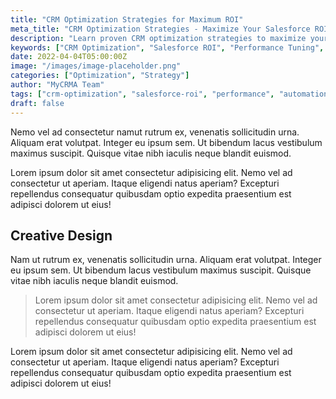 ```yaml
---
title: "CRM Optimization Strategies for Maximum ROI"
meta_title: "CRM Optimization Strategies - Maximize Your Salesforce ROI"
description: "Learn proven CRM optimization strategies to maximize your Salesforce ROI. Discover performance tuning, process automation, and user adoption techniques that drive measurable business results."
keywords: ["CRM Optimization", "Salesforce ROI", "Performance Tuning", "Process Automation", "User Adoption"]
date: 2022-04-04T05:00:00Z
image: "/images/image-placeholder.png"
categories: ["Optimization", "Strategy"]
author: "MyCRMA Team"
tags: ["crm-optimization", "salesforce-roi", "performance", "automation"]
draft: false
---
```


Nemo vel ad consectetur namut rutrum ex, venenatis sollicitudin urna. Aliquam erat volutpat. Integer eu ipsum sem. Ut bibendum lacus vestibulum maximus suscipit. Quisque vitae nibh iaculis neque blandit euismod.

Lorem ipsum dolor sit amet consectetur adipisicing elit. Nemo vel ad consectetur ut aperiam. Itaque eligendi natus aperiam? Excepturi repellendus consequatur quibusdam optio expedita praesentium est adipisci dolorem ut eius!

## Creative Design

Nam ut rutrum ex, venenatis sollicitudin urna. Aliquam erat volutpat. Integer eu ipsum sem. Ut bibendum lacus vestibulum maximus suscipit. Quisque vitae nibh iaculis neque blandit euismod.

> Lorem ipsum dolor sit amet consectetur adipisicing elit. Nemo vel ad consectetur ut aperiam. Itaque eligendi natus aperiam? Excepturi repellendus consequatur quibusdam optio expedita praesentium est adipisci dolorem ut eius!

Lorem ipsum dolor sit amet consectetur adipisicing elit. Nemo vel ad consectetur ut aperiam. Itaque eligendi natus aperiam? Excepturi repellendus consequatur quibusdam optio expedita praesentium est adipisci dolorem ut eius!
